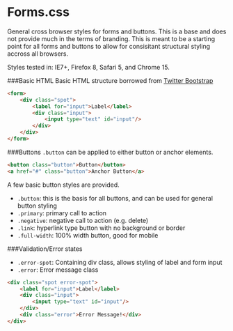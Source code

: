 Forms.css
=========
General cross browser styles for forms and buttons. This is a base and does not provide much in the terms of branding. This is meant to be a starting point for all forms and buttons to allow for consisitant structural styling accross all browsers.

Styles tested in: IE7+, Firefox 8, Safari 5, and Chrome 15.

###Basic HTML
Basic HTML structure borrowed from [Twitter Bootstrap](http://twitter.github.com/bootstrap)

```html
<form>
    <div class="spot">
        <label for="input">Label</label>
        <div class="input">
            <input type="text" id="input"/>
        </div>
    </div>
</form>
```

###Buttons
`.button` can be applied to either button or anchor elements.

```html
<button class="button">Button</button>
<a href="#" class="button">Anchor Button</a>
```

A few basic button styles are provided.

* `.button`: this is the basis for all buttons, and can be used for general button styling
* `.primary`: primary call to action
* `.negative`: negative call to action (e.g. delete)
* `.link`: hyperlink type button with no background or border
* `.full-width`: 100% width button, good for mobile

###Validation/Error states

* `.error-spot`: Containing div class, allows styling of label and form
  input
* `.error`: Error message class

```html
<div class="spot error-spot">
    <label for="input">Label</label>
    <div class="input">
        <input type="text" id="input"/>
    </div>
    <div class="error">Error Message!</div>
</div>
```

